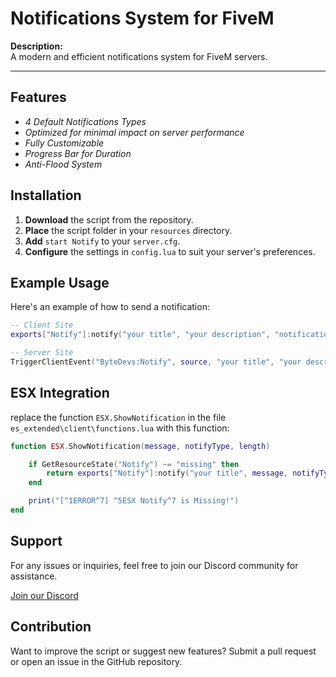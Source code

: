 # Notifications System for FiveM

**Description:**  
A modern and efficient notifications system for FiveM servers.

---

## Features
- *4 Default Notifications Types*
- *Optimized for minimal impact on server performance*
- *Fully Customizable*
- *Progress Bar for Duration*
- *Anti-Flood System*

## Installation
1. **Download** the script from the repository.
2. **Place** the script folder in your `resources` directory.
3. **Add** `start Notify` to your `server.cfg`.
4. **Configure** the settings in `config.lua` to suit your server's preferences.

## Example Usage

Here's an example of how to send a notification:

```lua
-- Client Site
exports["Notify"]:notify("your title", "your description", "notification type", notification_length) -- notification_length is in milliseconds

-- Server Site
TriggerClientEvent("ByteDevs:Notify", source, "your title", "your description", "notification type", notification_length) -- notification_length is in milliseconds
```

## ESX Integration
replace the function `ESX.ShowNotification` in the file `es_extended\client\functions.lua` with this function:

```lua
function ESX.ShowNotification(message, notifyType, length)

    if GetResourceState("Notify") ~= "missing" then
        return exports["Notify"]:notify("your title", message, notifyType, length)
    end

    print("[^1ERROR^7] ^5ESX Notify^7 is Missing!")
end

```

## Support
For any issues or inquiries, feel free to join our Discord community for assistance.

[Join our Discord](https://dsc.gg/bytedevs)

## Contribution
Want to improve the script or suggest new features? Submit a pull request or open an issue in the GitHub repository.
